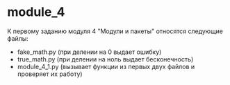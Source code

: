 # module_4
К первому заданию модуля 4 "Модули и пакеты" относятся следующие файлы:
- fake_math.py  (при делении на 0 выдает ошибку)
- true_math.py (при делении на ноль выдает бесконечность)
- module_4_1.py (вызывает функции из первых двух файлов и проверяет их работу)
